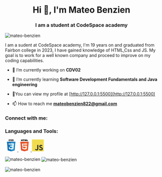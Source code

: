 <h1 align="center">Hi 👋, I'm Mateo Benzien</h1>
<h3 align="center">I am a student at CodeSpace academy</h3>

<p align="left"> <img src="https://komarev.com/ghpvc/?username=mateo-benzien&label=Profile%20views&color=0e75b6&style=flat" alt="mateo-benzien" /> </p>
<p>I am a sudent at CodeSpace academy, I'm 19 years on and graduated from Fairbon college in 2023, I have gained knowledge of HTML,Css and JS.
My goal is to work for a well known company and proceed to improve on my coding capabilities.</p>

- 🔭 I’m currently working on **CDV02**

- 🌱 I’m currently learning **Software Development Fundamentals and Java engineering**

- 📝You can view my profile at [http://127.0.0.1:5500](http://127.0.0.1:5500)

- 📫 How to reach me **mateobenzien822@gmail.com**

<h3 align="left">Connect with me:</h3>
<p align="left">
</p>

<h3 align="left">Languages and Tools:</h3>
<p align="left"> <a href="https://www.w3schools.com/css/" target="_blank" rel="noreferrer"> <img src="https://raw.githubusercontent.com/devicons/devicon/master/icons/css3/css3-original-wordmark.svg" alt="css3" width="40" height="40"/> </a> <a href="https://www.w3.org/html/" target="_blank" rel="noreferrer"> <img src="https://raw.githubusercontent.com/devicons/devicon/master/icons/html5/html5-original-wordmark.svg" alt="html5" width="40" height="40"/> </a> <a href="https://www.java.com" target="_blank" rel="noreferrer"> <img src="https://raw.githubusercontent.com/devicons/devicon/master/icons/javascript/javascript-original.svg" alt="javascript" width="40" height="40"/> </a> </p>

<p><img align="left" src="https://github-readme-stats.vercel.app/api/top-langs?username=mateo-benzien&show_icons=true&locale=en&layout=compact" alt="mateo-benzien" /></p>

<p>&nbsp;<img align="center" src="https://github-readme-stats.vercel.app/api?username=mateo-benzien&show_icons=true&locale=en" alt="mateo-benzien" /></p>

<p><img align="center" src="https://github-readme-streak-stats.herokuapp.com/?user=mateo-benzien&" alt="mateo-benzien" /></p>
